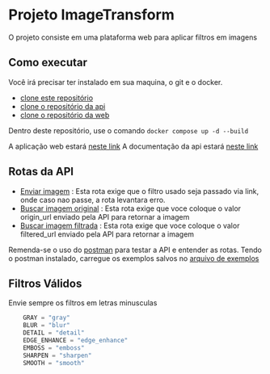 # Projeto ImageTransform

O projeto consiste em uma plataforma web para aplicar filtros em imagens

## Como executar

Você irá precisar ter instalado em sua maquina, o git e o docker.

- [clone este repositório](https://github.com/mauriciobenjamin700/image-transform.git)
- [clone o repositório da api](https://github.com/mauriciobenjamin700/image-transform-api.git)
- [clone o repositório da web](https://github.com/mauriciobenjamin700/image-transform-web.git)

Dentro deste repositório, use o comando `docker compose up -d --build`

A aplicação web estará [neste link](http://localhost:8080)
A documentação da api estará [neste link](http://localhost:8005)

## Rotas da API

- [Enviar imagem](http://localhost:8005/image/FILTRO_QUE_DESEJA_USAR) : Esta rota exige que o filtro usado seja passado via link, onde caso nao passe, a rota levantara erro.
- [Buscar imagem original](http://localhost:8005/{origin_url}) : Esta rota exige que voce coloque o valor origin_url enviado pela API para retornar a imagem
- [Buscar imagem filtrada](http://localhost:8005/{filtered_url}) : Esta rota exige que voce coloque o valor filtered_url enviado pela API para retornar a imagem

Remenda-se o uso do [postman](https://www.postman.com/) para testar a API e entender as rotas. Tendo o postman instalado, carregue os exemplos salvos no [arquivo de exemplos](/docs/ImageTransform.postman_collection.json)

## Filtros Válidos

Envie sempre os filtros em letras minusculas

```python
    GRAY = "gray"
    BLUR = "blur"
    DETAIL = "detail"
    EDGE_ENHANCE = "edge_enhance"
    EMBOSS = "emboss"
    SHARPEN = "sharpen"
    SMOOTH = "smooth"
```
